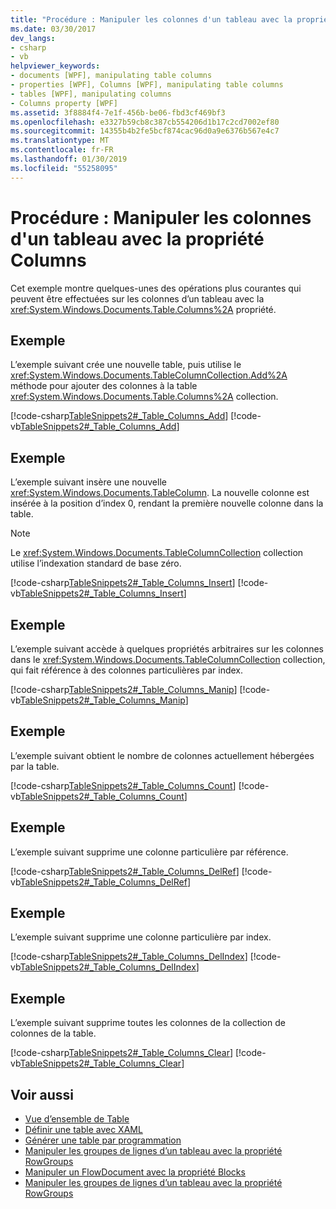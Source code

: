 ```yaml
---
title: "Procédure : Manipuler les colonnes d'un tableau avec la propriété Columns"
ms.date: 03/30/2017
dev_langs:
- csharp
- vb
helpviewer_keywords:
- documents [WPF], manipulating table columns
- properties [WPF], Columns [WPF], manipulating table columns
- tables [WPF], manipulating columns
- Columns property [WPF]
ms.assetid: 3f8884f4-7e1f-456b-be06-fbd3cf469bf3
ms.openlocfilehash: e3327b59cb8c387cb554206d1b17c2cd7002ef80
ms.sourcegitcommit: 14355b4b2fe5bcf874cac96d0a9e6376b567e4c7
ms.translationtype: MT
ms.contentlocale: fr-FR
ms.lasthandoff: 01/30/2019
ms.locfileid: "55258095"
---
```

# <a name="how-to-manipulate-a-tables-columns-through-the-columns-property"></a>Procédure : Manipuler les colonnes d'un tableau avec la propriété Columns
Cet exemple montre quelques-unes des opérations plus courantes qui peuvent être effectuées sur les colonnes d’un tableau avec la <xref:System.Windows.Documents.Table.Columns%2A> propriété.  
  
## <a name="example"></a>Exemple  
 L’exemple suivant crée une nouvelle table, puis utilise le <xref:System.Windows.Documents.TableColumnCollection.Add%2A> méthode pour ajouter des colonnes à la table <xref:System.Windows.Documents.Table.Columns%2A> collection.  
  
 [!code-csharp[TableSnippets2#_Table_Columns_Add](../../../../samples/snippets/csharp/VS_Snippets_Wpf/TableSnippets2/CSharp/Window1.xaml.cs#_table_columns_add)]
 [!code-vb[TableSnippets2#_Table_Columns_Add](../../../../samples/snippets/visualbasic/VS_Snippets_Wpf/TableSnippets2/visualbasic/window1.xaml.vb#_table_columns_add)]  
  
## <a name="example"></a>Exemple  
 L’exemple suivant insère une nouvelle <xref:System.Windows.Documents.TableColumn>.  La nouvelle colonne est insérée à la position d’index 0, rendant la première nouvelle colonne dans la table.  
  
> [!NOTE]
>  Le <xref:System.Windows.Documents.TableColumnCollection> collection utilise l’indexation standard de base zéro.  
  
 [!code-csharp[TableSnippets2#_Table_Columns_Insert](../../../../samples/snippets/csharp/VS_Snippets_Wpf/TableSnippets2/CSharp/Window1.xaml.cs#_table_columns_insert)]
 [!code-vb[TableSnippets2#_Table_Columns_Insert](../../../../samples/snippets/visualbasic/VS_Snippets_Wpf/TableSnippets2/visualbasic/window1.xaml.vb#_table_columns_insert)]  
  
## <a name="example"></a>Exemple  
 L’exemple suivant accède à quelques propriétés arbitraires sur les colonnes dans le <xref:System.Windows.Documents.TableColumnCollection> collection, qui fait référence à des colonnes particulières par index.  
  
 [!code-csharp[TableSnippets2#_Table_Columns_Manip](../../../../samples/snippets/csharp/VS_Snippets_Wpf/TableSnippets2/CSharp/Window1.xaml.cs#_table_columns_manip)]
 [!code-vb[TableSnippets2#_Table_Columns_Manip](../../../../samples/snippets/visualbasic/VS_Snippets_Wpf/TableSnippets2/visualbasic/window1.xaml.vb#_table_columns_manip)]  
  
## <a name="example"></a>Exemple  
 L’exemple suivant obtient le nombre de colonnes actuellement hébergées par la table.  
  
 [!code-csharp[TableSnippets2#_Table_Columns_Count](../../../../samples/snippets/csharp/VS_Snippets_Wpf/TableSnippets2/CSharp/Window1.xaml.cs#_table_columns_count)]
 [!code-vb[TableSnippets2#_Table_Columns_Count](../../../../samples/snippets/visualbasic/VS_Snippets_Wpf/TableSnippets2/visualbasic/window1.xaml.vb#_table_columns_count)]  
  
## <a name="example"></a>Exemple  
 L’exemple suivant supprime une colonne particulière par référence.  
  
 [!code-csharp[TableSnippets2#_Table_Columns_DelRef](../../../../samples/snippets/csharp/VS_Snippets_Wpf/TableSnippets2/CSharp/Window1.xaml.cs#_table_columns_delref)]
 [!code-vb[TableSnippets2#_Table_Columns_DelRef](../../../../samples/snippets/visualbasic/VS_Snippets_Wpf/TableSnippets2/visualbasic/window1.xaml.vb#_table_columns_delref)]  
  
## <a name="example"></a>Exemple  
 L’exemple suivant supprime une colonne particulière par index.  
  
 [!code-csharp[TableSnippets2#_Table_Columns_DelIndex](../../../../samples/snippets/csharp/VS_Snippets_Wpf/TableSnippets2/CSharp/Window1.xaml.cs#_table_columns_delindex)]
 [!code-vb[TableSnippets2#_Table_Columns_DelIndex](../../../../samples/snippets/visualbasic/VS_Snippets_Wpf/TableSnippets2/visualbasic/window1.xaml.vb#_table_columns_delindex)]  
  
## <a name="example"></a>Exemple  
 L’exemple suivant supprime toutes les colonnes de la collection de colonnes de la table.  
  
 [!code-csharp[TableSnippets2#_Table_Columns_Clear](../../../../samples/snippets/csharp/VS_Snippets_Wpf/TableSnippets2/CSharp/Window1.xaml.cs#_table_columns_clear)]
 [!code-vb[TableSnippets2#_Table_Columns_Clear](../../../../samples/snippets/visualbasic/VS_Snippets_Wpf/TableSnippets2/visualbasic/window1.xaml.vb#_table_columns_clear)]  
  
## <a name="see-also"></a>Voir aussi
- [Vue d’ensemble de Table](../../../../docs/framework/wpf/advanced/table-overview.md)
- [Définir une table avec XAML](../../../../docs/framework/wpf/advanced/how-to-define-a-table-with-xaml.md)
- [Générer une table par programmation](../../../../docs/framework/wpf/advanced/how-to-build-a-table-programmatically.md)
- [Manipuler les groupes de lignes d’un tableau avec la propriété RowGroups](../../../../docs/framework/wpf/advanced/how-to-manipulate-table-row-groups-through-the-rowgroups-property.md)
- [Manipuler un FlowDocument avec la propriété Blocks](../../../../docs/framework/wpf/advanced/how-to-manipulate-a-flowdocument-through-the-blocks-property.md)
- [Manipuler les groupes de lignes d’un tableau avec la propriété RowGroups](../../../../docs/framework/wpf/advanced/how-to-manipulate-table-row-groups-through-the-rowgroups-property.md)

